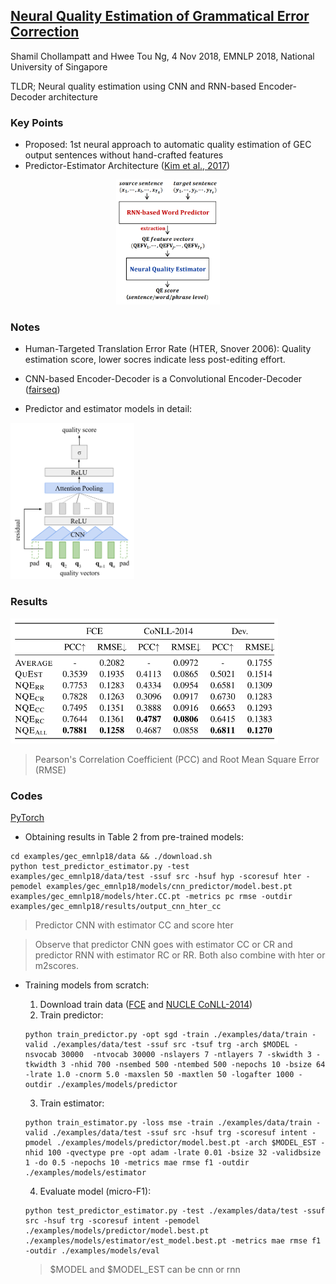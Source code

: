 ## [Neural Quality Estimation of Grammatical Error Correction](https://aclweb.org/anthology/D18-1274)
Shamil Chollampatt and Hwee Tou Ng, 4 Nov 2018, EMNLP 2018, National University of Singapore

TLDR; Neural quality estimation using CNN and RNN-based Encoder-Decoder architecture 

### Key Points
* Proposed: 1st neural approach to automatic quality estimation of GEC output sentences without hand-crafted features
* Predictor-Estimator Architecture ([Kim et al., 2017](https://www.statmt.org/wmt17/pdf/WMT63.pdf))

<p align="center">
<img src="./imgs/neuqe_predictor_estimator_architecture.png" height="200" alt="Predictor-estimator architecture">
</p>

### Notes
* Human-Targeted Translation Error Rate (HTER, Snover 2006): Quality estimation score, lower socres indicate less post-editing effort.
* CNN-based Encoder-Decoder is a Convolutional Encoder-Decoder ([fairseq](https://github.com/pytorch/fairseq))

* Predictor and estimator models in detail:
<p align="left">
<hspace="20" img src="./imgs/neuqe_predictor.png" height="250" alt="Predictor"  hspace="20">
<img src="./imgs/neuqe_estimator.png" height="250" alt="Estimator">
</p>
            
### Results

<p align="left">
<img src="./imgs/neuqe_results.png" height="200" alt="Results">
</p>

> Pearson's Correlation Coefficient (PCC) and Root Mean Square Error (RMSE)
 
### Codes
[PyTorch](https://github.com/nusnlp/neuqe)

* Obtaining results in Table 2 from pre-trained models:
```
cd examples/gec_emnlp18/data && ./download.sh
python test_predictor_estimator.py -test examples/gec_emnlp18/data/test -ssuf src -hsuf hyp -scoresuf hter -pemodel examples/gec_emnlp18/models/cnn_predictor/model.best.pt examples/gec_emnlp18/models/hter.CC.pt -metrics pc rmse -outdir examples/gec_emnlp18/results/output_cnn_hter_cc
```
> Predictor CNN with estimator CC and score hter 

> Observe that predictor CNN goes with estimator CC or CR and predictor RNN with estimator RC or RR. Both also combine with hter or m2scores.

* Training models from scratch:
  1. Download train data ([FCE](https://ilexir.co.uk/datasets/index.html) and [NUCLE CoNLL-2014](https://www.comp.nus.edu.sg/~nlp/conll14st.html))
  2. Train predictor: 
  ```
  python train_predictor.py -opt sgd -train ./examples/data/train -valid ./examples/data/test -ssuf src -tsuf trg -arch $MODEL -nsvocab 30000  -ntvocab 30000 -nslayers 7 -ntlayers 7 -skwidth 3 -tkwidth 3 -nhid 700 -nsembed 500 -ntembed 500 -nepochs 10 -bsize 64 -lrate 1.0 -cnorm 5.0 -maxslen 50 -maxtlen 50 -logafter 1000 -outdir ./examples/models/predictor
  ```
        
  3. Train estimator:
    ```
    python train_estimator.py -loss mse -train ./examples/data/train -valid ./examples/data/test -ssuf src -hsuf trg -scoresuf intent -pmodel ./examples/models/predictor/model.best.pt -arch $MODEL_EST -nhid 100 -qvectype pre -opt adam -lrate 0.01 -bsize 32 -validbsize 1 -do 0.5 -nepochs 10 -metrics mae rmse f1 -outdir ./examples/models/estimator
    ```
        
  4. Evaluate model (micro-F1):
    ```
    python test_predictor_estimator.py -test ./examples/data/test -ssuf src -hsuf trg -scoresuf intent -pemodel ./examples/models/predictor/model.best.pt ./examples/models/estimator/est_model.best.pt -metrics mae rmse f1 -outdir ./examples/models/eval
    ```
        
  > $MODEL and $MODEL_EST can be cnn or rnn